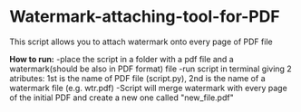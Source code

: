 # Watermark-attaching-tool-for-PDF
This script allows you to attach watermark onto every page of PDF file

<b>How to run:</b></n>
-place the script in a folder with a pdf file and a watermark(should be also in PDF format) file
-run script in terminal giving 2 atributes: 1st is the name of PDF file (script.py), 2nd is the name of a watermark file (e.g. wtr.pdf)
-Script will merge watermark with every page of the initial PDF and create a new one called "new_file.pdf"
